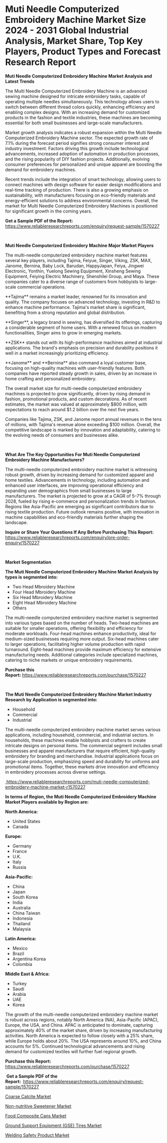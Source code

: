 <p><h1>Muti Needle Computerized Embroidery Machine Market Size 2024 - 2031 Global Industrial Analysis, Market Share, Top Key Players, Product Types and Forecast Research Report</h1></p><p><strong>Muti Needle Computerized Embroidery Machine Market Analysis and Latest Trends</strong></p>
<p><p>The Multi Needle Computerized Embroidery Machine is an advanced sewing machine designed for intricate embroidery tasks, capable of operating multiple needles simultaneously. This technology allows users to switch between different thread colors quickly, enhancing efficiency and enabling complex designs. With an increasing demand for customized products in the fashion and textile industries, these machines are becoming essential for both small businesses and large-scale manufacturers.</p><p>Market growth analysis indicates a robust expansion within the Multi Needle Computerized Embroidery Machine sector. The expected growth rate of 7.1% during the forecast period signifies strong consumer interest and industry investment. Factors driving this growth include technological advancements, increased adoption of automation in production processes, and the rising popularity of DIY fashion projects. Additionally, evolving consumer preferences for personalized and unique apparel are boosting the demand for embroidery machines.</p><p>Recent trends include the integration of smart technology, allowing users to connect machines with design software for easier design modifications and real-time tracking of production. There is also a growing emphasis on sustainability, with manufacturers focusing on eco-friendly materials and energy-efficient solutions to address environmental concerns. Overall, the market for Multi Needle Computerized Embroidery Machines is positioned for significant growth in the coming years.</p></p>
<p><strong>Get a Sample PDF of the Report:&nbsp;</strong> <a href="https://www.reliableresearchreports.com/enquiry/request-sample/1570227?utm_campaign=37&utm_medium=2&utm_source=Github&utm_content=ia&utm_term=14102024&utm_id=muti-needle-computerized-embroidery-machine">https://www.reliableresearchreports.com/enquiry/request-sample/1570227</a></p>
<p>&nbsp;</p>
<p><strong>Muti Needle Computerized Embroidery Machine Major Market Players</strong></p>
<p><p>The multi-needle computerized embroidery machine market features several key players, including Tajima, Feiyue, Singer, Viking, ZSK, MAX, Janome, Bernina, Baby Lock, Barudan, HappyJapan, Feiya, Jingwei Electronic, Yonthin, Yuelong Sewing Equipment, Xinsheng Sewing Equipment, Feiying Electric Machinery, Shenshilei Group, and Maya. These companies cater to a diverse range of customers from hobbyists to large-scale commercial operations.</p><p>**Tajima** remains a market leader, renowned for its innovation and quality. The company focuses on advanced technology, investing in R&D to enhance machine performance. Tajima's market share is significant, benefiting from a strong reputation and global distribution.</p><p>**Singer**, a legacy brand in sewing, has diversified its offerings, capturing a considerable segment of home users. With a renewed focus on modern functionalities, Singer aims to grow in emerging markets.</p><p>**ZSK** stands out with its high-performance machines aimed at industrial applications. The brand's emphasis on precision and durability positions it well in a market increasingly prioritizing efficiency.</p><p>**Janome** and **Bernina** also command a loyal customer base, focusing on high-quality machines with user-friendly features. Both companies have reported steady growth in sales, driven by an increase in home crafting and personalized embroidery.</p><p>The overall market size for multi-needle computerized embroidery machines is projected to grow significantly, driven by rising demand in fashion, promotional products, and custom decorations. As of recent estimates, the market was valued at approximately $800 million, with expectations to reach around $1.2 billion over the next five years.</p><p>Companies like Tajima, ZSK, and Janome report annual revenues in the tens of millions, with Tajima's revenue alone exceeding $100 million. Overall, the competitive landscape is marked by innovation and adaptability, catering to the evolving needs of consumers and businesses alike.</p></p>
<p>&nbsp;</p>
<p><strong>What Are The Key Opportunities For Muti Needle Computerized Embroidery Machine Manufacturers?</strong></p>
<p><p>The multi-needle computerized embroidery machine market is witnessing robust growth, driven by increasing demand for customized apparel and home textiles. Advancements in technology, including automation and enhanced user interfaces, are improving operational efficiency and expanding user demographics from small businesses to large manufacturers. The market is projected to grow at a CAGR of 5–7% through 2028, fueled by rising e-commerce and personalization trends in fashion. Regions like Asia-Pacific are emerging as significant contributors due to rising textile production. Future outlook remains positive, with innovation in machine capabilities and eco-friendly materials further shaping the landscape.</p></p>
<p><strong>Inquire or Share Your Questions If Any Before Purchasing This Report:</strong> <a href="https://www.reliableresearchreports.com/enquiry/pre-order-enquiry/1570227?utm_campaign=37&utm_medium=2&utm_source=Github&utm_content=ia&utm_term=14102024&utm_id=muti-needle-computerized-embroidery-machine">https://www.reliableresearchreports.com/enquiry/pre-order-enquiry/1570227</a></p>
<p>&nbsp;</p>
<p><strong>Market Segmentation</strong></p>
<p><strong>The Muti Needle Computerized Embroidery Machine Market Analysis by types is segmented into:</strong></p>
<p><ul><li>Two Head Mbroidery Machine</li><li>Four Head Mbroidery Machine</li><li>Six Head Mbroidery Machine</li><li>Eight Head Mbroidery Machine</li><li>Others</li></ul></p>
<p><p>The multi-needle computerized embroidery machine market is segmented into various types based on the number of heads. Two-head machines are suitable for smaller operations, offering flexibility and efficiency for moderate workloads. Four-head machines enhance productivity, ideal for medium-sized businesses requiring more output. Six-head machines cater to larger operations, facilitating higher volume production with rapid turnaround. Eight-head machines provide maximum efficiency for extensive manufacturing needs. Additional categories include specialized machines, catering to niche markets or unique embroidery requirements.</p></p>
<p><strong>Purchase this Report:&nbsp;</strong><a href="https://www.reliableresearchreports.com/purchase/1570227?utm_campaign=37&utm_medium=2&utm_source=Github&utm_content=ia&utm_term=14102024&utm_id=muti-needle-computerized-embroidery-machine">https://www.reliableresearchreports.com/purchase/1570227</a></p>
<p>&nbsp;</p>
<p><strong>The Muti Needle Computerized Embroidery Machine Market Industry Research by Application is segmented into:</strong></p>
<p><ul><li>Household</li><li>Commercial</li><li>Industrial</li></ul></p>
<p><p>The multi-needle computerized embroidery machine market serves various applications, including household, commercial, and industrial sectors. In households, these machines enable hobbyists and crafters to create intricate designs on personal items. The commercial segment includes small businesses and apparel manufacturers that require efficient, high-quality embroidery for branding and merchandise. Industrial applications focus on large-scale production, emphasizing speed and durability for uniforms and promotional items. Together, these markets drive innovation and efficiency in embroidery processes across diverse settings.</p></p>
<p><a href="https://www.reliableresearchreports.com/muti-needle-computerized-embroidery-machine-market-r1570227?utm_campaign=37&utm_medium=2&utm_source=Github&utm_content=ia&utm_term=14102024&utm_id=muti-needle-computerized-embroidery-machine">&nbsp;https://www.reliableresearchreports.com/muti-needle-computerized-embroidery-machine-market-r1570227</a></p>
<p><strong>In terms of Region, the Muti Needle Computerized Embroidery Machine Market Players available by Region are:</strong></p>
<p>
    <p> <strong> North America: </strong>
        <ul>
            <li>United States</li>
            <li>Canada</li>
        </ul>
        </p> 
    <p> <strong> Europe: </strong>
        <ul>
            <li>Germany</li>
            <li>France</li>
            <li>U.K.</li>
            <li>Italy</li>
            <li>Russia</li>
        </ul>
        </p> 
    <p> <strong> Asia-Pacific: </strong>
        <ul>
            <li>China</li>
            <li>Japan</li>
            <li>South Korea</li>
            <li>India</li>
            <li>Australia</li>
            <li>China Taiwan</li>
            <li>Indonesia</li>
            <li>Thailand</li>
            <li>Malaysia</li>
        </ul>
        </p> 
    <p> <strong> Latin America: </strong>
        <ul>
            <li>Mexico</li>
            <li>Brazil</li>
            <li>Argentina Korea</li>
            <li>Colombia</li>
        </ul>
        </p> 
    <p> <strong> Middle East & Africa: </strong>
        <ul>
            <li>Turkey</li>
            <li>Saudi</li>
            <li>Arabia</li>
            <li>UAE</li>
            <li>Korea</li>
        </ul>
    </p>
    </p>
<p><p>The growth of the multi-needle computerized embroidery machine market is robust across regions, notably North America (NA), Asia-Pacific (APAC), Europe, the USA, and China. APAC is anticipated to dominate, capturing approximately 40% of the market share, driven by increasing manufacturing activities. North America is expected to follow closely with a 25% share, while Europe holds about 20%. The USA represents around 10%, and China accounts for 5%. Continued technological advancements and rising demand for customized textiles will further fuel regional growth.</p></p>
<p><strong>Purchase this Report: </strong><a href="https://www.reliableresearchreports.com/purchase/1570227?utm_campaign=37&utm_medium=2&utm_source=Github&utm_content=ia&utm_term=14102024&utm_id=muti-needle-computerized-embroidery-machine">https://www.reliableresearchreports.com/purchase/1570227</a></p>
<p>&nbsp;<strong>Get a Sample PDF of the Report:&nbsp;&nbsp;</strong><a href="https://www.reliableresearchreports.com/enquiry/request-sample/1570227?utm_campaign=37&utm_medium=2&utm_source=Github&utm_content=ia&utm_term=14102024&utm_id=muti-needle-computerized-embroidery-machine">https://www.reliableresearchreports.com/enquiry/request-sample/1570227</a></p>
<p><strong></strong></p>
<p><p><a href="https://www.linkedin.com/pulse/coarse-calcite-market-outlook-current-assessment-future-projections-dlaif?utm_campaign=37&utm_medium=2&utm_source=Github&utm_content=ia&utm_term=14102024&utm_id=muti-needle-computerized-embroidery-machine">Coarse Calcite Market</a></p><p><a href="https://www.linkedin.com/pulse/non-nutritive-sweetener-market-essentials-key-players-demand-zmwie?trk=public_post_embed_feed-article-content&utm_campaign=37&utm_medium=2&utm_source=Github&utm_content=ia&utm_term=14102024&utm_id=muti-needle-computerized-embroidery-machine">Non-nutritive Sweetener Market</a></p><p><a href="https://github.com/MegiMusaj575/Market-Research-Report-List-1/blob/main/food-composite-cans-market.md?utm_campaign=37&utm_medium=2&utm_source=Github&utm_content=ia&utm_term=14102024&utm_id=muti-needle-computerized-embroidery-machine">Food Composite Cans Market</a></p><p><a href="https://www.linkedin.com/pulse/ground-support-equipment-gse-tires-market-global-trends-forecast-jntkf?utm_campaign=37&utm_medium=2&utm_source=Github&utm_content=ia&utm_term=14102024&utm_id=muti-needle-computerized-embroidery-machine">Ground Support Equipment (GSE) Tires Market</a></p><p><a href="https://github.com/jennyt6m/Market-Research-Report-List-1/blob/main/welding-safety-product-market.md?utm_campaign=37&utm_medium=2&utm_source=Github&utm_content=ia&utm_term=14102024&utm_id=muti-needle-computerized-embroidery-machine">Welding Safety Product Market</a></p></p>